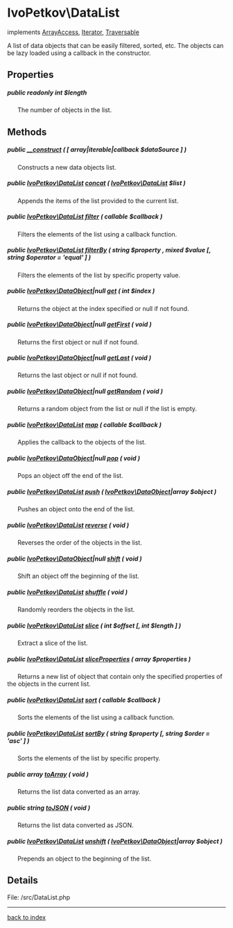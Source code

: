 # IvoPetkov\DataList

implements [ArrayAccess](http://php.net/manual/en/class.arrayaccess.php), [Iterator](http://php.net/manual/en/class.iterator.php), [Traversable](http://php.net/manual/en/class.traversable.php)

A list of data objects that can be easily filtered, sorted, etc. The objects can be lazy loaded using a callback in the constructor.

## Properties

##### public readonly int $length

&nbsp;&nbsp;&nbsp;&nbsp;&nbsp;&nbsp;The number of objects in the list.

## Methods

##### public [__construct](ivopetkov.datalist.__construct.method.md) ( [ array|iterable|callback $dataSource ] )

&nbsp;&nbsp;&nbsp;&nbsp;&nbsp;&nbsp;Constructs a new data objects list.

##### public [IvoPetkov\DataList](ivopetkov.datalist.class.md) [concat](ivopetkov.datalist.concat.method.md) ( [IvoPetkov\DataList](ivopetkov.datalist.class.md) $list )

&nbsp;&nbsp;&nbsp;&nbsp;&nbsp;&nbsp;Appends the items of the list provided to the current list.

##### public [IvoPetkov\DataList](ivopetkov.datalist.class.md) [filter](ivopetkov.datalist.filter.method.md) ( callable $callback )

&nbsp;&nbsp;&nbsp;&nbsp;&nbsp;&nbsp;Filters the elements of the list using a callback function.

##### public [IvoPetkov\DataList](ivopetkov.datalist.class.md) [filterBy](ivopetkov.datalist.filterby.method.md) ( string $property , mixed $value [, string $operator = 'equal' ] )

&nbsp;&nbsp;&nbsp;&nbsp;&nbsp;&nbsp;Filters the elements of the list by specific property value.

##### public [IvoPetkov\DataObject](ivopetkov.dataobject.class.md)|null [get](ivopetkov.datalist.get.method.md) ( int $index )

&nbsp;&nbsp;&nbsp;&nbsp;&nbsp;&nbsp;Returns the object at the index specified or null if not found.

##### public [IvoPetkov\DataObject](ivopetkov.dataobject.class.md)|null [getFirst](ivopetkov.datalist.getfirst.method.md) ( void )

&nbsp;&nbsp;&nbsp;&nbsp;&nbsp;&nbsp;Returns the first object or null if not found.

##### public [IvoPetkov\DataObject](ivopetkov.dataobject.class.md)|null [getLast](ivopetkov.datalist.getlast.method.md) ( void )

&nbsp;&nbsp;&nbsp;&nbsp;&nbsp;&nbsp;Returns the last object or null if not found.

##### public [IvoPetkov\DataObject](ivopetkov.dataobject.class.md)|null [getRandom](ivopetkov.datalist.getrandom.method.md) ( void )

&nbsp;&nbsp;&nbsp;&nbsp;&nbsp;&nbsp;Returns a random object from the list or null if the list is empty.

##### public [IvoPetkov\DataList](ivopetkov.datalist.class.md) [map](ivopetkov.datalist.map.method.md) ( callable $callback )

&nbsp;&nbsp;&nbsp;&nbsp;&nbsp;&nbsp;Applies the callback to the objects of the list.

##### public [IvoPetkov\DataObject](ivopetkov.dataobject.class.md)|null [pop](ivopetkov.datalist.pop.method.md) ( void )

&nbsp;&nbsp;&nbsp;&nbsp;&nbsp;&nbsp;Pops an object off the end of the list.

##### public [IvoPetkov\DataList](ivopetkov.datalist.class.md) [push](ivopetkov.datalist.push.method.md) ( [IvoPetkov\DataObject](ivopetkov.dataobject.class.md)|array $object )

&nbsp;&nbsp;&nbsp;&nbsp;&nbsp;&nbsp;Pushes an object onto the end of the list.

##### public [IvoPetkov\DataList](ivopetkov.datalist.class.md) [reverse](ivopetkov.datalist.reverse.method.md) ( void )

&nbsp;&nbsp;&nbsp;&nbsp;&nbsp;&nbsp;Reverses the order of the objects in the list.

##### public [IvoPetkov\DataObject](ivopetkov.dataobject.class.md)|null [shift](ivopetkov.datalist.shift.method.md) ( void )

&nbsp;&nbsp;&nbsp;&nbsp;&nbsp;&nbsp;Shift an object off the beginning of the list.

##### public [IvoPetkov\DataList](ivopetkov.datalist.class.md) [shuffle](ivopetkov.datalist.shuffle.method.md) ( void )

&nbsp;&nbsp;&nbsp;&nbsp;&nbsp;&nbsp;Randomly reorders the objects in the list.

##### public [IvoPetkov\DataList](ivopetkov.datalist.class.md) [slice](ivopetkov.datalist.slice.method.md) ( int $offset [, int $length ] )

&nbsp;&nbsp;&nbsp;&nbsp;&nbsp;&nbsp;Extract a slice of the list.

##### public [IvoPetkov\DataList](ivopetkov.datalist.class.md) [sliceProperties](ivopetkov.datalist.sliceproperties.method.md) ( array $properties )

&nbsp;&nbsp;&nbsp;&nbsp;&nbsp;&nbsp;Returns a new list of object that contain only the specified properties of the objects in the current list.

##### public [IvoPetkov\DataList](ivopetkov.datalist.class.md) [sort](ivopetkov.datalist.sort.method.md) ( callable $callback )

&nbsp;&nbsp;&nbsp;&nbsp;&nbsp;&nbsp;Sorts the elements of the list using a callback function.

##### public [IvoPetkov\DataList](ivopetkov.datalist.class.md) [sortBy](ivopetkov.datalist.sortby.method.md) ( string $property [, string $order = 'asc' ] )

&nbsp;&nbsp;&nbsp;&nbsp;&nbsp;&nbsp;Sorts the elements of the list by specific property.

##### public array [toArray](ivopetkov.datalist.toarray.method.md) ( void )

&nbsp;&nbsp;&nbsp;&nbsp;&nbsp;&nbsp;Returns the list data converted as an array.

##### public string [toJSON](ivopetkov.datalist.tojson.method.md) ( void )

&nbsp;&nbsp;&nbsp;&nbsp;&nbsp;&nbsp;Returns the list data converted as JSON.

##### public [IvoPetkov\DataList](ivopetkov.datalist.class.md) [unshift](ivopetkov.datalist.unshift.method.md) ( [IvoPetkov\DataObject](ivopetkov.dataobject.class.md)|array $object )

&nbsp;&nbsp;&nbsp;&nbsp;&nbsp;&nbsp;Prepends an object to the beginning of the list.

## Details

File: /src/DataList.php

---

[back to index](index.md)

